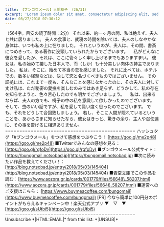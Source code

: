 ```yaml
---
title: 【ブンゴウメール】人間椅子 （26/31）
excerpt: 'Lorem ipsum dolor sit amet, consectetur adipiscing elit, sed do eiusmod tempor incididunt ut labore et dolore magna aliqua. Praesent elementum facilisis leo vel fringilla est ullamcorper eget. At imperdiet dui accumsan sit amet nulla facilisi morbi tempus.'
date: 08/27/2018 07:30:12
---
```


（564字。目安の読了時間：2分） それ以来、約一ヶ月の間、私は絶えず、夫人と共に居りました。 夫人の食事と、就寝の時間を除いては、夫人のしなやかな身体は、いつも私の上に在りました。 それというのが、夫人は、その間、書斎につめきって、ある著作に没頭していられたからでございます。 　私がどんなに彼女を愛したか、それは、ここに管々しく申し上げるまでもありますまい。 彼女は、私の始めて接した日本人で、而（しか）も十分美しい肉体の持主でありました。 私は、そこに、始めて本当の恋を感じました。 それに比べては、ホテルでの、数多い経験などは、決して恋と名づくべきものではございません。 その証拠には、これまで一度も、そんなことを感じなかったのに、その夫人に対して丈け私は、ただ秘密の愛撫を楽しむのみではあき足らず、どうかして、私の存在を知らせようと、色々苦心したのでも明かでございましょう。 　私は、出来るならば、夫人の方でも、椅子の中の私を意識して欲しかったのでございます。 そして、虫のいい話ですが、私を愛して貰い度く思ったのでございます。 でも、それをどうして合図致しましょう。 若し、そこに人間が隠れているということを、あからさまに知らせたなら、彼女はきっと、驚きの余り、主人や召使達に、その事を告げるに相違ありません。 ============================================== ハッシュタグ「#ブンゴウメール」をつけて感想をつぶやこう！ [https://goo.gl/me2p48](https://goo.gl/me2p48) ■Twitterでみんなの感想を見る：[https://goo.gl/rgfoDv](https://goo.gl/rgfoDv) ■ブンゴウメール公式サイト：[https://bungomail.notsobad.jp](https://bungomail.notsobad.jp) ■次に読みたい作品を教えてください！：[http://blog.notsobad.jp/entry/2018/05/03/145404](http://blog.notsobad.jp/entry/2018/05/03/145404) ■青空文庫でこの作品を読む：[https://www.aozora.gr.jp/cards/001779/files/56648\_58207.html](https://www.aozora.gr.jp/cards/001779/files/56648_58207.html) ■運営へのご支援はこちら： [https://www.buymeacoffee.com/bungomail](https://www.buymeacoffee.com/bungomail) \[PR\] 今なら簡単に100円分のポイントがもらえるキャンペーン中！楽天公式アプリ ▼　▽　▼ [https://goo.gl/sUtbi5](https://goo.gl/sUtbi5) ============================================== Unsubscribe \*|HTML:EMAIL|\* from this list: \*|UNSUB|\*